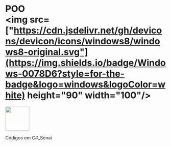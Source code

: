 # POO <div><img src=["https://cdn.jsdelivr.net/gh/devicons/devicon/icons/windows8/windows8-original.svg"](https://img.shields.io/badge/Windows-0078D6?style=for-the-badge&logo=windows&logoColor=white) height="90" width="100"/>
<div><img src="https://cdn.jsdelivr.net/gh/devicons/devicon/icons/csharp/csharp-plain.svg" height="75" width="75"/>
          
Códigos em C#_Senai
